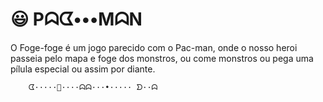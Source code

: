 # :smiley: Pᗣᗧ•••MᗣN

O Foge-foge é um jogo parecido com o Pac-man, onde o nosso heroi passeia pelo mapa e foge dos monstros, ou come monstros ou pega uma pílula especial ou assim por diante.

        ᗧ·····🍒····ᗣᗣ···•····· ᗤ··ᗣ